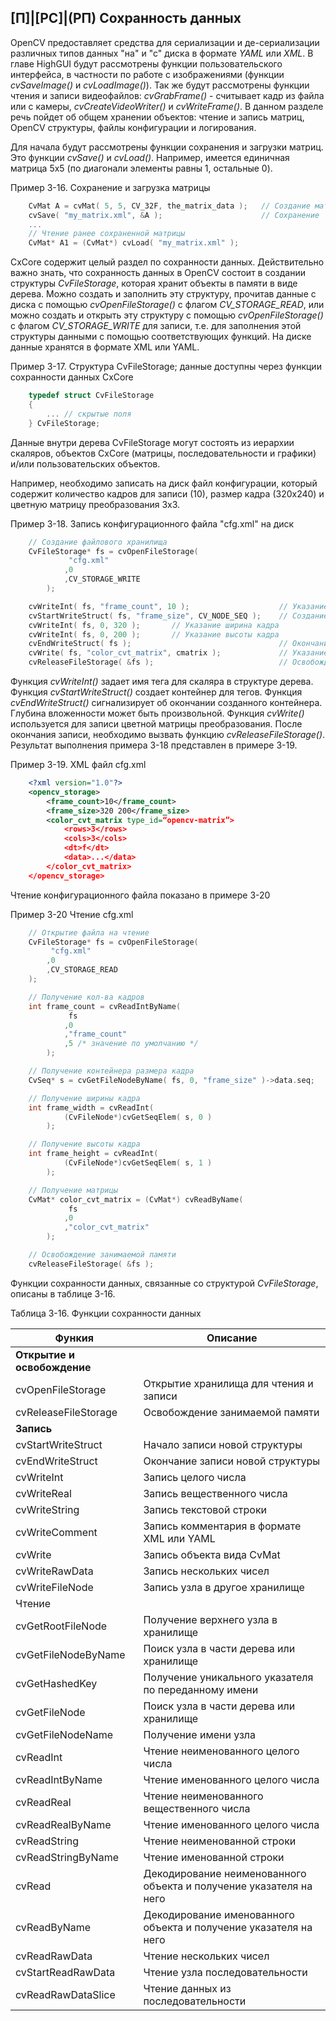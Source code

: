 ## [П]|[РС]|(РП) Сохранность данных

OpenCV предоставляет средства для сериализации и де-сериализации различных типов данных "на" и "с" диска в формате *YAML* или *XML*. В главе HighGUI будут рассмотрены функции пользовательского интерфейса, в частности по работе с изображениями (функции *cvSaveImage()* и *cvLoadImage()*). Так же будут рассмотрены функции чтения и записи видеофайлов: *cvGrabFrame()* - считывает кадр из файла или с камеры, *cvCreateVideoWriter()* и *cvWriteFrame()*. В данном разделе речь пойдет об общем хранении объектов: чтение и запись матриц, OpenCV структуры, файлы конфигурации и логирования.

Для начала будут рассмотрены функции сохранения и загрузки матриц. Это функции *cvSave()* и *cvLoad()*. Например, имеется единичная матрица 5x5 (по диагонали элементы равны 1, остальные 0). 

Пример 3-16. Сохранение и загрузка матрицы
```cpp
	CvMat A = cvMat( 5, 5, CV_32F, the_matrix_data );	// Создание матрицы
	cvSave( "my_matrix.xml", &A );						// Сохранение
	...
	// Чтение ранее сохраненной матрицы
	CvMat* A1 = (CvMat*) cvLoad( "my_matrix.xml" );
```

CxCore содержит целый раздел по сохранности данных. Действительно важно знать, что сохранность данных в OpenCV состоит в создании структуры *CvFileStorage*, которая хранит объекты в памяти в виде дерева. Можно создать и заполнить эту структуру, прочитав данные с диска с помощью *cvOpenFileStorage()* с флагом *CV_STORAGE_READ*, или можно создать и открыть эту структуру с помощью *cvOpenFileStorage()* с флагом *CV_STORAGE_WRITE* для записи, т.е. для заполнения этой структуры данными с помощью соответствующих функций. На диске данные хранятся в формате XML или YAML.

Пример 3-17. Структура CvFileStorage; данные доступны через функции сохранности данных CxCore
```cpp
	typedef struct CvFileStorage
	{
		...	// скрытые поля
	} CvFileStorage;
```

Данные внутри дерева CvFileStorage могут состоять из иерархии скаляров, объектов CxCore (матрицы, последовательности и графики) и/или пользовательских объектов.

Например, необходимо записать на диск файл конфигурации, который содержит количество кадров для записи (10), размер кадра (320x240) и цветную матрицу преобразования 3x3. 

Пример 3-18. Запись конфигурационного файла "cfg.xml" на диск
```cpp
	// Создание файлового хранилища
	CvFileStorage* fs = cvOpenFileStorage(
			 "cfg.xml"
			,0
			,CV_STORAGE_WRITE
		);

	cvWriteInt( fs, "frame_count", 10 );					// Указание количества кадров
	cvStartWriteStruct( fs, "frame_size", CV_NODE_SEQ );	// Создание вложенного узла
	cvWriteInt( fs, 0, 320 );		// Указание ширина кадра
	cvWriteInt( fs, 0, 200 );		// Указание высоты кадра
	cvEndWriteStruct( fs );									// Окончание вложенного узла
	cvWrite( fs, "color_cvt_matrix", cmatrix );				// Указание матрицы преобразования
	cvReleaseFileStorage( &fs );							// Освобождение занимаемой памяти
```

Функция *cvWriteInt()* задает имя тега для скаляра в структуре дерева. Функция *cvStartWriteStruct()* создает контейнер для тегов. Функция *cvEndWriteStruct()* сигнализирует об окончании созданного контейнера. Глубина вложенности может быть произвольной. Функция *cvWrite()* используется для записи цветной матрицы преобразования. После окончания записи, необходимо вызвать функцию *cvReleaseFileStorage()*. Результат выполнения примера 3-18 представлен в примере 3-19.

Пример 3-19. XML файл cfg.xml
```xml
	<?xml version="1.0"?>
	<opencv_storage>
		<frame_count>10</frame_count>
		<frame_size>320 200</frame_size>
		<color_cvt_matrix type_id=“opencv-matrix”>
			<rows>3</rows>
			<cols>3</cols>
			<dt>f</dt>
			<data>...</data>
		</color_cvt_matrix>
	</opencv_storage>
```

Чтение конфигурационного файла показано в примере 3-20

Пример 3-20 Чтение cfg.xml
```cpp
	// Открытие файла на чтение
	CvFileStorage* fs = cvOpenFileStorage(
		 "cfg.xml"
		,0
		,CV_STORAGE_READ
	);

	// Получение кол-ва кадров
	int frame_count = cvReadIntByName(
			 fs
			,0
			,"frame_count"
			,5 /* значение по умолчанию */
		);

	// Получение контейнера размера кадра
	CvSeq* s = cvGetFileNodeByName( fs, 0, "frame_size" )->data.seq;

	// Получение ширины кадра
	int frame_width = cvReadInt(
			(CvFileNode*)cvGetSeqElem( s, 0 )
		);

	// Получение высоты кадра
	int frame_height = cvReadInt(
			(CvFileNode*)cvGetSeqElem( s, 1 )
		);

	// Получение матрицы 
	CvMat* color_cvt_matrix = (CvMat*) cvReadByName(
			 fs
			,0
			,"color_cvt_matrix"
		);

	// Освобождение занимаемой памяти
	cvReleaseFileStorage( &fs );
```

Функции сохранности данных, связанные со структурой *CvFileStorage*, описаны в таблице 3-16.

Таблица 3-16. Функции сохранности данных

| Функия | Описание | 
| -- | -- |
| **Открытие и освобождение** | |
| cvOpenFileStorage | Открытие хранилища для чтения и записи |
| cvReleaseFileStorage | Освобождение занимаемой памяти |
| **Запись** | |
| cvStartWriteStruct | Начало записи новой структуры |
| cvEndWriteStruct | Окончание записи новой структуры |
| cvWriteInt | Запись целого числа |
| cvWriteReal | Запись вещественного числа |
| cvWriteString | Запись текстовой строки |
| cvWriteComment | Запись комментария в формате XML или YAML |
| cvWrite | Запись объекта вида CvMat |
| cvWriteRawData | Запись нескольких чисел |
| cvWriteFileNode | Запись узла в другое хранилище |
| Чтение | |
| cvGetRootFileNode | Получение верхнего узла в хранилище |
| cvGetFileNodeByName | Поиск узла в части дерева или хранилище |
| cvGetHashedKey | Получение уникального указателя по переданному имени |
| cvGetFileNode | Поиск узла в части дерева или хранилище |
| cvGetFileNodeName | Получение имени узла |
| cvReadInt | Чтение неименованного целого числа |
| cvReadIntByName | Чтение именованного целого числа |
| cvReadReal | Чтение неименованного вещественного числа |
| cvReadRealByName | Чтение именованного целого числа |
| cvReadString | Чтение неименованной строки |
| cvReadStringByName | Чтение именованной строки |
| cvRead | Декодирование неименованного объекта и получение указателя на него |
| cvReadByName | Декодирование именованного объекта и получение указателя на него |
| cvReadRawData | Чтение нескольких чисел |
| cvStartReadRawData | Чтение узла последовательности |
| cvReadRawDataSlice | Чтение данных из последовательности |

